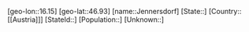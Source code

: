 ﻿---
location: [46.93,16.15]
mapzoom: [7,12] 
mapmarker: city 
type: City
tags:
- geo/City


SpocWebEntityId: 31186
isDeleted: false
confidential: public

---
[geo-lon::16.15]
[geo-lat::46.93]
[name::Jennersdorf]
[State::]
[Country::[[Austria]]]
[StateId::]
[Population::]
[Unknown::]

